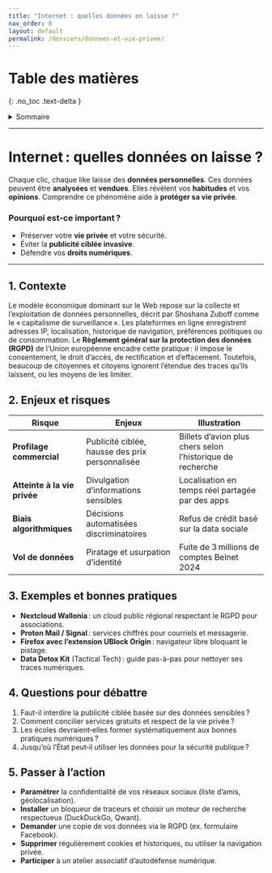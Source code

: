 ```yaml
---
title: "Internet : quelles données on laisse ?"
nav_order: 8
layout: default
permalink: /dossiers/donnees-et-vie-privee/
---
```


# Table des matières
{: .no_toc .text-delta }

<details markdown="block">
  <summary>Sommaire</summary>
  {: .text-delta }

1. Sommaire
{:toc}
</details> 

---



# Internet : quelles données on laisse ?

Chaque clic, chaque like laisse des **données personnelles**.
Ces données peuvent être **analysées** et **vendues**.
Elles révèlent vos **habitudes** et vos **opinions**.
Comprendre ce phénomène aide à **protéger sa vie privée**.

### Pourquoi est-ce important ?

* Préserver votre **vie privée** et votre sécurité.
* Éviter la **publicité ciblée invasive**.
* Défendre vos **droits numériques**.



---

## 1. Contexte

Le modèle économique dominant sur le Web repose sur la collecte et l’exploitation de données personnelles, décrit par Shoshana Zuboff comme le « capitalisme de surveillance ». Les plateformes en ligne enregistrent adresses IP, localisation, historique de navigation, préférences politiques ou de consommation. Le **Règlement général sur la protection des données (RGPD)** de l’Union européenne encadre cette pratique : il impose le consentement, le droit d’accès, de rectification et d’effacement. Toutefois, beaucoup de citoyennes et citoyens ignorent l’étendue des traces qu’ils laissent, ou les moyens de les limiter.

## 2. Enjeux et risques

| Risque                       | Enjeux                                          | Illustration                                               |
| ---------------------------- | ----------------------------------------------- | ---------------------------------------------------------- |
| **Profilage commercial**     | Publicité ciblée, hausse des prix personnalisée | Billets d’avion plus chers selon l’historique de recherche |
| **Atteinte à la vie privée** | Divulgation d’informations sensibles            | Localisation en temps réel partagée par des apps           |
| **Biais algorithmiques**     | Décisions automatisées discriminatoires         | Refus de crédit basé sur la data sociale                   |
| **Vol de données**           | Piratage et usurpation d’identité               | Fuite de 3 millions de comptes Belnet 2024                 |

## 3. Exemples et bonnes pratiques

* **Nextcloud Wallonia** : un cloud public régional respectant le RGPD pour associations.
* **Proton Mail / Signal** : services chiffrés pour courriels et messagerie.
* **Firefox avec l’extension UBlock Origin** : navigateur libre bloquant le pistage.
* **Data Detox Kit** (Tactical Tech) : guide pas-à-pas pour nettoyer ses traces numériques.

## 4. Questions pour débattre

1. Faut-il interdire la publicité ciblée basée sur des données sensibles ?
2. Comment concilier services gratuits et respect de la vie privée ?
3. Les écoles devraient‑elles former systématiquement aux bonnes pratiques numériques ?
4. Jusqu’où l’État peut‑il utiliser les données pour la sécurité publique ?

## 5. Passer à l’action

* **Paramétrer** la confidentialité de vos réseaux sociaux (liste d’amis, géolocalisation).
* **Installer** un bloqueur de traceurs et choisir un moteur de recherche respectueux (DuckDuckGo, Qwant).
* **Demander** une copie de vos données via le RGPD (ex. formulaire Facebook).
* **Supprimer** régulièrement cookies et historiques, ou utiliser la navigation privée.
* **Participer** à un atelier associatif d’autodéfense numérique.

